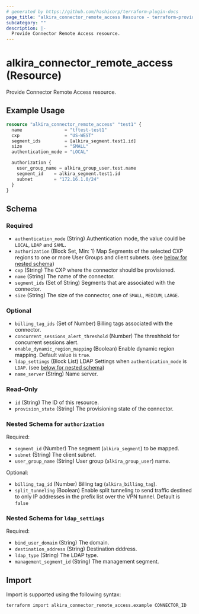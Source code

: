 ```yaml
---
# generated by https://github.com/hashicorp/terraform-plugin-docs
page_title: "alkira_connector_remote_access Resource - terraform-provider-alkira"
subcategory: ""
description: |-
  Provide Connector Remote Access resource.
---
```


# alkira_connector_remote_access (Resource)

Provide Connector Remote Access resource.

## Example Usage

```terraform
resource "alkira_connector_remote_access" "test1" {
  name                = "tftest-test1"
  cxp                 = "US-WEST"
  segment_ids         = [alkira_segment.test1.id]
  size                = "SMALL"
  authentication_mode = "LOCAL"

  authorization {
    user_group_name = alkira_group_user.test.name
    segment_id    = alkira_segment.test1.id
    subnet        = "172.16.1.0/24"
  }
}
```

<!-- schema generated by tfplugindocs -->
## Schema

### Required

- `authentication_mode` (String) Authentication mode, the value could be `LOCAL`, `LDAP` and `SAML`.
- `authorization` (Block Set, Min: 1) Map Segments of the selected CXP regions to one or more User Groups and client subnets. (see [below for nested schema](#nestedblock--authorization))
- `cxp` (String) The CXP where the connector should be provisioned.
- `name` (String) The name of the connector.
- `segment_ids` (Set of String) Segments that are associated with the connector.
- `size` (String) The size of the connector, one of `SMALL`, `MEDIUM`, `LARGE`.

### Optional

- `billing_tag_ids` (Set of Number) Billing tags associated with the connector.
- `concurrent_sessions_alert_threshold` (Number) The threshhold for concurrent sessions alert.
- `enable_dynamic_region_mapping` (Boolean) Enable dynamic region mapping. Default value is `true`.
- `ldap_settings` (Block List) LDAP Settings when `authentication_mode` is `LDAP`. (see [below for nested schema](#nestedblock--ldap_settings))
- `name_server` (String) Name server.

### Read-Only

- `id` (String) The ID of this resource.
- `provision_state` (String) The provisioning state of the connector.

<a id="nestedblock--authorization"></a>
### Nested Schema for `authorization`

Required:

- `segment_id` (Number) The segment (`alkira_segment`) to be mapped.
- `subnet` (String) The client subnet.
- `user_group_name` (String) User group (`alkira_group_user`) name.

Optional:

- `billing_tag_id` (Number) Billing tag (`alkira_billing_tag`).
- `split_tunneling` (Boolean) Enable split tunneling to send traffic destined to only IP addresses in the prefix list over the VPN tunnel. Default is `false`


<a id="nestedblock--ldap_settings"></a>
### Nested Schema for `ldap_settings`

Required:

- `bind_user_domain` (String) The domain.
- `destination_address` (String) Destination dddress.
- `ldap_type` (String) The LDAP type.
- `management_segment_id` (String) The management segment.

## Import

Import is supported using the following syntax:

```shell
terraform import alkira_connector_remote_access.example CONNECTOR_ID
```

